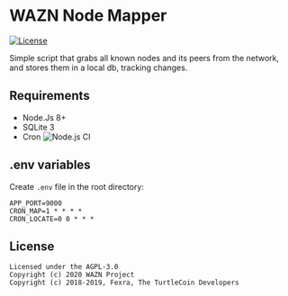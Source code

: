 WAZN Node Mapper
======================

[![License](https://img.shields.io/badge/license-AGPL--3.0-blueviolet)](https://opensource.org/licenses/AGPL-3.0)

Simple script that grabs all known nodes and its peers from the network, and stores them in a local db, tracking changes.

## Requirements

- Node.Js 8+
- SQLite 3
- Cron
![Node.js CI](https://github.com/vermin/wazn-node-mapper/workflows/Node.js%20CI/badge.svg?branch=dev)

## .env variables

Create ``.env`` file in the root directory:
```
APP_PORT=9000
CRON_MAP=1 * * * *
CRON_LOCATE=0 0 * * *
```

## License

```
Licensed under the AGPL-3.0
Copyright (c) 2020 WAZN Project
Copyright (c) 2018-2019, Fexra, The TurtleCoin Developers
```
